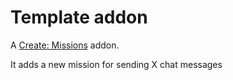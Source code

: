 # Template addon
A [Create: Missions](https://modrinth.com/mod/missions) addon.

It adds a new mission for sending X chat messages

